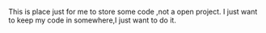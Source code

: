 This is place just for me to store some code ,not a open project.
I just want to keep my code in somewhere,I just want to do it.
